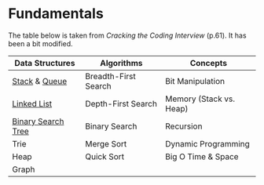 # Fundamentals

The table below is taken from _Cracking the Coding Interview_ (p.61). It has been a bit modified.

| Data Structures                             | Algorithms           | Concepts                |
| ------------------------------------------- | -------------------- | ----------------------- |
| [Stack](./stack/) & [Queue](./queue/)       | Breadth-First Search | Bit Manipulation        |
| [Linked List](./linked-list/)               | Depth-First Search   | Memory (Stack vs. Heap) |
| [Binary Search Tree](./binary-search-tree/) | Binary Search        | Recursion               |
| Trie                                        | Merge Sort           | Dynamic Programming     |
| Heap                                        | Quick Sort           | Big O Time & Space      |
| Graph                                       |                      |                         |
